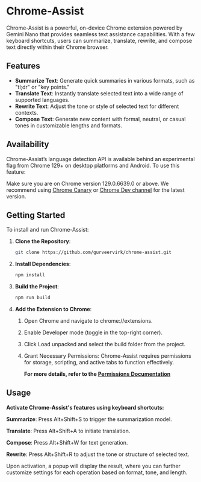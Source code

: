 # Chrome-Assist

Chrome-Assist is a powerful, on-device Chrome extension powered by Gemini Nano that provides seamless text assistance capabilities. With a few keyboard shortcuts, users can summarize, translate, rewrite, and compose text directly within their Chrome browser.

## Features

- **Summarize Text**: Generate quick summaries in various formats, such as "tl;dr" or "key points."
- **Translate Text**: Instantly translate selected text into a wide range of supported languages.
- **Rewrite Text**: Adjust the tone or style of selected text for different contexts.
- **Compose Text**: Generate new content with formal, neutral, or casual tones in customizable lengths and formats.

## Availability
Chrome-Assist’s language detection API is available behind an experimental flag from Chrome 129+ on desktop platforms and Android. To use this feature:

Make sure you are on Chrome version 129.0.6639.0 or above.
We recommend using [Chrome Canary](https://www.google.com/chrome/canary/) or [Chrome Dev channel](https://www.google.com/chrome/dev/?extra=devchannel) for the latest version.

## Getting Started

To install and run Chrome-Assist:

1. **Clone the Repository**:
   ```bash
   git clone https://github.com/gurveervirk/chrome-assist.git
   ```
2. **Install Dependencies**:
    ```bash
    npm install
    ```
3. **Build the Project**:
    ```bash
    npm run build
    ```
4. **Add the Extension to Chrome**:
    1. Open Chrome and navigate to chrome://extensions.
    2. Enable Developer mode (toggle in the top-right corner).
    3. Click Load unpacked and select the build folder from the project.
    4. Grant Necessary Permissions: Chrome-Assist requires permissions for storage, scripting, and active tabs to function effectively. 
        
        **For more details, refer to the [Permissions Documentation](https://docs.google.com/document/d/18otm-D9xhn_XyObbQrc1v7SI-7lBX3ynZkjEpiS1V04/edit?tab=t.0)**
## Usage
**Activate Chrome-Assist's features using keyboard shortcuts:**

**Summarize**: Press Alt+Shift+S to trigger the summarization model.

**Translate**: Press Alt+Shift+A to initiate translation.

**Compose**: Press Alt+Shift+W for text generation.

**Rewrite**: Press Alt+Shift+R to adjust the tone or structure of selected text.

Upon activation, a popup will display the result, where you can further customize settings for each operation based on format, tone, and length.

